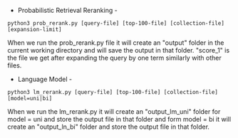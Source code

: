 * Probabilistic Retrieval Reranking -

```python3 prob_rerank.py [query-file] [top-100-file] [collection-file] [expansion-limit]```

When we run the prob_rerank.py file it will create an "output" folder in the current working directory and will save the output in that folder. "score_1" is the file we get after expanding the query by one term similarly with other files.

* Language Model -

```python3 lm_rerank.py [query-file] [top-100-file] [collection-file] [model=uni|bi]```

When we run the lm_rerank.py it will create an "output_lm_uni" folder for model = uni and store the output file in that folder  and form model = bi it will create an "output_ln_bi" folder and store the output file in that folder.
